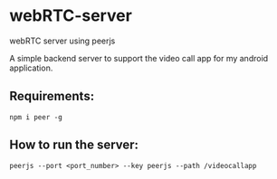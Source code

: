 # webRTC-server
webRTC server using peerjs

A simple backend server to support the video call app for my android application.


## Requirements:
```
npm i peer -g
```

## How to run the server:
```
peerjs --port <port_number> --key peerjs --path /videocallapp
```
